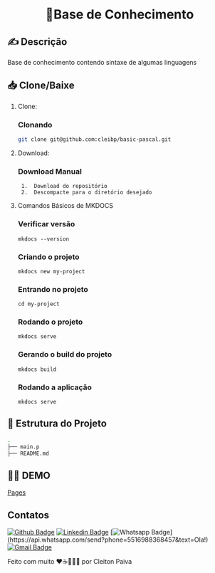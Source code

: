 <h1 align="center"> 🚀Base de Conhecimento </h1>

## ✍️ Descrição
Base de conhecimento contendo sintaxe de algumas linguagens


## 📥 Clone/Baixe

1. Clone:

    ### Clonando

    ```bash
    git clone git@github.com:cleibp/basic-pascal.git
    ```
1. Download:
    ### Download Manual

        1.  Download do repositório
        2.  Descompacte para o diretório desejado


1. Comandos Básicos de MKDOCS

    ### Verificar versão
      ```
      mkdocs --version

      ```
    ### Criando o projeto
      ```
      mkdocs new my-project

      ```
    ### Entrando no projeto
      ```
      cd my-project

      ```
    ### Rodando o projeto
      ```
      mkdocs serve

      ```
    ### Gerando o build do projeto
      ```
      mkdocs build
      ```

    ### Rodando a aplicação
      ```
      mkdocs serve
      ```


## 🚧 Estrutura do Projeto

```sh
.
├── main.p
├── README.md
```

## 👋🏽 DEMO
[Pages](https://cleibp.github.io/knowledgeBase) 

## Contatos

[![Github Badge](https://img.shields.io/badge/-Github-000?style=flat-square&logo=Github&logoColor=white&link=https://github.com/cleibp)](https://github.com/cleibp)
[![Linkedin Badge](https://img.shields.io/badge/-LinkedIn-blue?style=flat-square&logo=Linkedin&logoColor=white&link=https://www.linkedin.com/in/cleitonpaiva/)](https://www.linkedin.com/in/cleitonpaiva/)
[![Whatsapp Badge](https://img.shields.io/badge/-Whatsapp-4CA143?style=flat-square&labelColor=4CA143&logo=whatsapp&logoColor=white&link=https://api.whatsapp.com/send?phone=5516988368457&text=Ola!)](https://api.whatsapp.com/send?phone=5516988368457&text=Ola!)
[![Gmail Badge](https://img.shields.io/badge/-Gmail-c14438?style=flat-square&logo=Gmail&logoColor=white&link=mailto:cleibp@gmail.com)](mailto:cleibp@gmail.com)

Feito com muito ❤️☕👨🏻‍💻 por Cleiton Paiva
